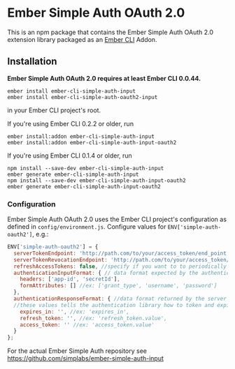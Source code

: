 #  Ember Simple Auth OAuth 2.0

This is an npm package that contains the Ember Simple Auth OAuth 2.0 extension
library packaged as an [Ember CLI](https://github.com/stefanpenner/ember-cli)
Addon.

## Installation

**Ember Simple Auth OAuth 2.0 requires at least Ember CLI 0.0.44.**

```
ember install ember-cli-simple-auth-input
ember install ember-cli-simple-auth-oauth2-input
```

in your Ember CLI project's root.

If you're using Ember CLI 0.2.2 or older, run

```
ember install:addon ember-cli-simple-auth-input
ember install:addon ember-cli-simple-auth-input-oauth2
```

If you're using Ember CLI 0.1.4 or older, run

```
npm install --save-dev ember-cli-simple-auth-input
ember generate ember-cli-simple-auth-input
npm install --save-dev ember-cli-simple-auth-input-oauth2
ember generate ember-cli-simple-auth-input-oauth2
```

### Configuration

Ember Simple Auth OAuth 2.0 uses the Ember CLI project's configuration as
defined in `config/environment.js`. Configure values for
`ENV['simple-auth-oauth2']`, e.g.:

```js
ENV['simple-auth-oauth2'] = {
  serverTokenEndpoint: 'http://path.com/to/your/access_token/end_point',
  serverTokenRevocationEndpoint: 'http://path.com/to/your/access_token/revocation_point',
  refreshAccessTokens: false, //specify if you want to to periodically request new tokens
  authenticationInputFormat: { // data format expected by the authenticating server - these attributes are used to collect input data sent to the authentication server
    headers: ['app-id', 'secretId'],
    formAttributes: [] //ex: ['grant_type', 'username', 'password']
  },
  authenticationResponseFormat: { //data format returned by the server - *required*
  //these values tells the authentication library how to token and expiration date from the server response
    expires_in: '', //ex: 'expires_in',
    refresh_token: '', //ex: 'refresh_token.value',
    access_token: '' //ex: 'access_token.value'
  }
};
```

For the actual Ember Simple Auth repository see
https://github.com/simplabs/ember-simple-auth-input
